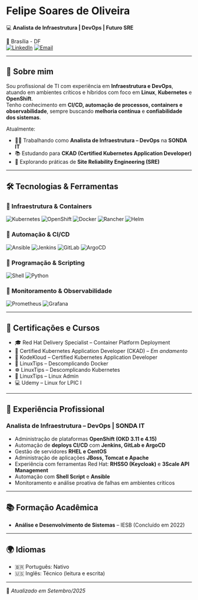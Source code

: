# Felipe Soares de Oliveira  

💻 **Analista de Infraestrutura | DevOps | Futuro SRE**  

📍 Brasília - DF  
[![LinkedIn](https://img.shields.io/badge/LinkedIn-Perfil-blue?style=flat-square&logo=linkedin)](https://www.linkedin.com/in/felipesoareso)
[![Email](https://img.shields.io/badge/Email-Contato-green?style=flat-square&logo=gmail)](mailto:felipedfs@hotmail.com)

---

## 🚀 Sobre mim  

Sou profissional de TI com experiência em **Infraestrutura e DevOps**, atuando em ambientes críticos e híbridos com foco em **Linux**, **Kubernetes** e **OpenShift**.  
Tenho conhecimento em **CI/CD, automação de processos, containers e observabilidade**, sempre buscando **melhoria contínua** e **confiabilidade dos sistemas**.  

Atualmente:  
- 👨‍💻 Trabalhando como **Analista de Infraestrutura – DevOps** na **SONDA IT**  
- 📚 Estudando para **CKAD (Certified Kubernetes Application Developer)**  
- 🌱 Explorando práticas de **Site Reliability Engineering (SRE)**  

---

## 🛠️ Tecnologias & Ferramentas  

### 🔹 Infraestrutura & Containers  
![Kubernetes](https://img.shields.io/badge/Kubernetes-326ce5?style=flat-square&logo=kubernetes&logoColor=white)
![OpenShift](https://img.shields.io/badge/OpenShift-red?style=flat-square&logo=red-hat-open-shift&logoColor=white)
![Docker](https://img.shields.io/badge/Docker-2496ED?style=flat-square&logo=docker&logoColor=white)
![Rancher](https://img.shields.io/badge/Rancher-0075A8?style=flat-square&logo=rancher&logoColor=white)
![Helm](https://img.shields.io/badge/Helm-0F1689?style=flat-square&logo=helm&logoColor=white)

### 🔹 Automação & CI/CD  
![Ansible](https://img.shields.io/badge/Ansible-EE0000?style=flat-square&logo=ansible&logoColor=white)
![Jenkins](https://img.shields.io/badge/Jenkins-D24939?style=flat-square&logo=jenkins&logoColor=white)
![GitLab](https://img.shields.io/badge/GitLab-FC6D26?style=flat-square&logo=gitlab&logoColor=white)
![ArgoCD](https://img.shields.io/badge/ArgoCD-FF6A00?style=flat-square&logo=argo&logoColor=white)

### 🔹 Programação & Scripting  
![Shell](https://img.shields.io/badge/Shell_Script-121011?style=flat-square&logo=gnu-bash&logoColor=white)
![Python](https://img.shields.io/badge/Python-3776AB?style=flat-square&logo=python&logoColor=white)

### 🔹 Monitoramento & Observabilidade  
![Prometheus](https://img.shields.io/badge/Prometheus-E6522C?style=flat-square&logo=prometheus&logoColor=white)
![Grafana](https://img.shields.io/badge/Grafana-F46800?style=flat-square&logo=grafana&logoColor=white)

---

## 📜 Certificações e Cursos  

- 🎓 Red Hat Delivery Specialist – Container Platform Deployment  
- 🎯 Certified Kubernetes Application Developer (CKAD) – *Em andamento*  
- 📘 KodeKloud – Certified Kubernetes Application Developer  
- 🐳 LinuxTips – Descomplicando Docker  
- ☸️ LinuxTips – Descomplicando Kubernetes  
- 🐧 LinuxTips – Linux Admin  
- 💻 Udemy – Linux for LPIC I  

---

## 💼 Experiência Profissional  

### Analista de Infraestrutura – DevOps | **SONDA IT**  
- Administração de plataformas **OpenShift (OKD 3.11 e 4.15)**  
- Automação de **deploys CI/CD** com **Jenkins, GitLab e ArgoCD**  
- Gestão de servidores **RHEL e CentOS**  
- Administração de aplicações **JBoss, Tomcat e Apache**  
- Experiência com ferramentas Red Hat: **RHSSO (Keycloak)** e **3Scale API Management**  
- Automação com **Shell Script** e **Ansible**  
- Monitoramento e análise proativa de falhas em ambientes críticos  

---

## 📚 Formação Acadêmica  

- **Análise e Desenvolvimento de Sistemas** – IESB (Concluído em 2022)  

---

## 🌍 Idiomas  

- 🇧🇷 Português: Nativo  
- 🇺🇸 Inglês: Técnico (leitura e escrita)  

---

📌 *Atualizado em Setembro/2025*  

